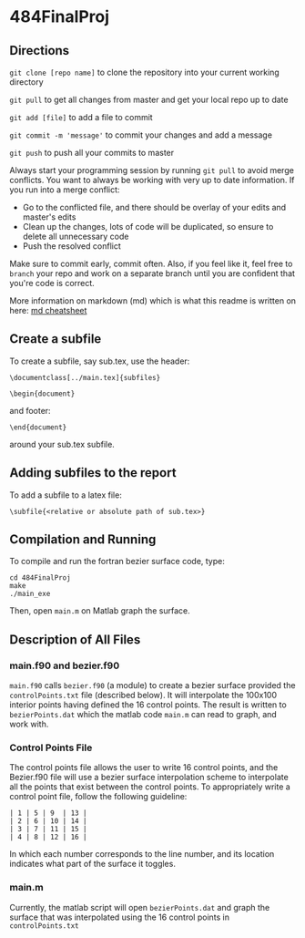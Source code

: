# 484FinalProj

## Directions
`git clone [repo name]` to clone the repository into your current working directory

`git pull` to get all changes from master and get your local repo up to date

`git add [file]` to add a file to commit

`git commit -m 'message'` to commit your changes and add a message

`git push` to push all your commits to master

Always start your programming session by running `git pull` to avoid merge conflicts.  You want to always be working with very up to date information.
If you run into a merge conflict:
* Go to the conflicted file, and there should be overlay of your edits and master's edits
* Clean up the changes, lots of code will be duplicated, so ensure to delete all unnecessary code
* Push the resolved conflict

Make sure to commit early, commit often.  Also, if you feel like it, feel free to `branch` your repo and work on a separate branch until you are confident that you're code is correct.

More information on markdown (md) which is what this readme is written on here: [md cheatsheet](https://github.com/adam-p/markdown-here/wiki/Markdown-Cheatsheet)

## Create a subfile
To create a subfile, say sub.tex, use the header:
```
\documentclass[../main.tex]{subfiles}

\begin{document}
```
and footer:
```
\end{document}
```
around your sub.tex subfile.

## Adding subfiles to the report
To add a subfile to a latex file:
```
\subfile{<relative or absolute path of sub.tex>}
```

## Compilation and Running
To compile and run the fortran bezier surface code, type:
```
cd 484FinalProj
make
./main_exe
```
Then, open `main.m` on Matlab graph the surface.

## Description of All Files

### main.f90 and bezier.f90
`main.f90` calls `bezier.f90` (a module) to create a bezier surface provided the `controlPoints.txt` file (described below).  It will interpolate the 100x100 interior points having defined the 16 control points.  The result is written to `bezierPoints.dat` which the matlab code `main.m` can read to graph, and work with. 

### Control Points File
The control points file allows the user to write 16 control points, and the Bezier.f90 file will use a bezier surface interpolation scheme to interpolate all the points that exist between the control points.  To appropriately write a control point file, follow the following guideline:

```
| 1 | 5 | 9  | 13 |
| 2 | 6 | 10 | 14 |
| 3 | 7 | 11 | 15 |
| 4 | 8 | 12 | 16 |
```

In which each number corresponds to the line number, and its location indicates what part of the surface it toggles.

### main.m
Currently, the matlab script will open `bezierPoints.dat` and graph the surface that was interpolated using the 16 control points in `controlPoints.txt`
